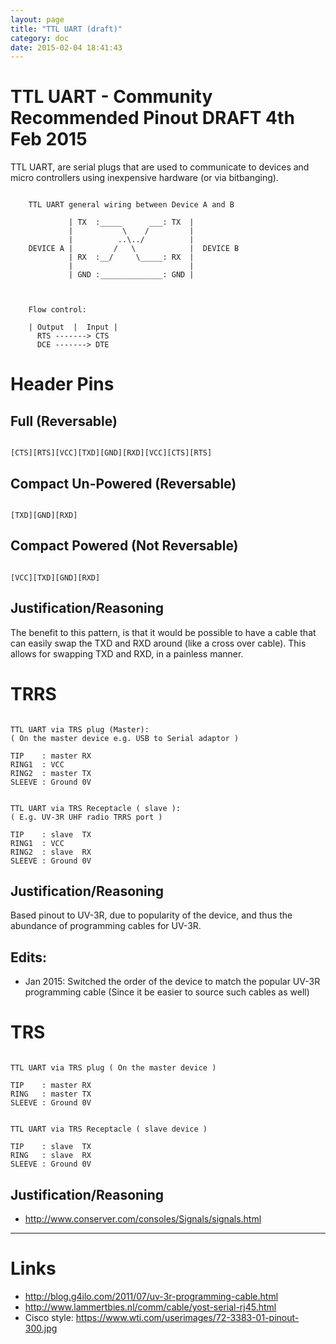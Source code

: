 ```yaml
---
layout: page
title: "TTL UART (draft)"
category: doc
date: 2015-02-04 18:41:43
---
```


# TTL UART - Community Recommended Pinout DRAFT 4th Feb 2015 

TTL UART, are serial plugs that are used to communicate to devices and micro controllers using inexpensive hardware (or via bitbanging).

```ascii-diagram
	
	TTL UART general wiring between Device A and B
	
	         | TX  :_____      ___: TX  |
	         |           \    /         |
	         |          ..\../          |
	DEVICE A |         /   \            |  DEVICE B
	         | RX  :__/     \_____: RX  |
	         |                          |
	         | GND :______________: GND |
	
```

```ascii-diagram

	Flow control:
	
	| Output  |  Input |
	  RTS -------> CTS
	  DCE -------> DTE

```

# Header Pins

## Full (Reversable)

```ascii-diagram

[CTS][RTS][VCC][TXD][GND][RXD][VCC][CTS][RTS]

```

## Compact Un-Powered (Reversable)

```ascii-diagram

[TXD][GND][RXD]

```

## Compact Powered (Not Reversable)

```ascii-diagram

[VCC][TXD][GND][RXD]

```

## Justification/Reasoning 

The benefit to this pattern, is that it would be possible to have a cable that can easily swap the TXD and RXD around (like a cross over cable). This allows for swapping TXD and RXD, in a painless manner.

# TRRS

```ascii-diagram

TTL UART via TRS plug (Master):
( On the master device e.g. USB to Serial adaptor )

TIP    : master RX
RING1  : VCC
RING2  : master TX
SLEEVE : Ground 0V


TTL UART via TRS Receptacle ( slave ):
( E.g. UV-3R UHF radio TRRS port ) 

TIP    : slave  TX
RING1  : VCC
RING2  : slave  RX 
SLEEVE : Ground 0V

```

## Justification/Reasoning

Based pinout to UV-3R, due to popularity of the device, and thus the abundance of programming cables for UV-3R. 

## Edits:

* Jan 2015: Switched the order of the device to match the popular UV-3R programming cable (Since it be easier to source such cables as well)

# TRS

```ascii-diagram

TTL UART via TRS plug ( On the master device )

TIP    : master RX
RING   : master TX
SLEEVE : Ground 0V


TTL UART via TRS Receptacle ( slave device )

TIP    : slave  TX
RING   : slave  RX
SLEEVE : Ground 0V

```

## Justification/Reasoning

* http://www.conserver.com/consoles/Signals/signals.html


-----

# Links

* http://blog.g4ilo.com/2011/07/uv-3r-programming-cable.html
* http://www.lammertbies.nl/comm/cable/yost-serial-rj45.html
* Cisco style: https://www.wti.com/userimages/72-3383-01-pinout-300.jpg